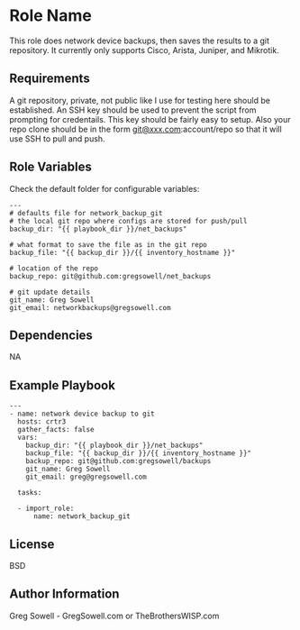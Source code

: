 Role Name
=========

This role does network device backups, then saves the results to a git repository.
It currently only supports Cisco, Arista, Juniper, and Mikrotik.

Requirements
------------

A git repository, private, not public like I use for testing here should be established.
An SSH key should be used to prevent the script from prompting for credentails.
  This key should be fairly easy to setup.  Also your repo clone should be in the form
  git@xxx.com:account/repo so that it will use SSH to pull and push.

Role Variables
--------------

Check the default folder for configurable variables:
```
---
# defaults file for network_backup_git
# the local git repo where configs are stored for push/pull
backup_dir: "{{ playbook_dir }}/net_backups"

# what format to save the file as in the git repo
backup_file: "{{ backup_dir }}/{{ inventory_hostname }}"

# location of the repo
backup_repo: git@github.com:gregsowell/net_backups

# git update details
git_name: Greg Sowell
git_email: networkbackups@gregsowell.com
```

Dependencies
------------
NA

Example Playbook
----------------
```
---
- name: network device backup to git
  hosts: crtr3
  gather_facts: false
  vars:
    backup_dir: "{{ playbook_dir }}/net_backups"
    backup_file: "{{ backup_dir }}/{{ inventory_hostname }}"
    backup_repo: git@github.com:gregsowell/backups
    git_name: Greg Sowell
    git_email: greg@gregsowell.com
  
  tasks:

  - import_role:
      name: network_backup_git
```

License
-------

BSD

Author Information
------------------

Greg Sowell - GregSowell.com or TheBrothersWISP.com

